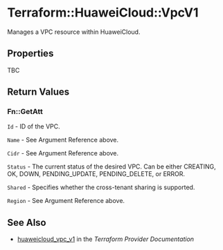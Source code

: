 # Terraform::HuaweiCloud::VpcV1

Manages a VPC resource within HuaweiCloud.

## Properties

TBC

## Return Values

### Fn::GetAtt

`Id` -  ID of the VPC.

`Name` -  See Argument Reference above.

`Cidr` - See Argument Reference above.

`Status` - The current status of the desired VPC. Can be either CREATING, OK, DOWN, PENDING_UPDATE, PENDING_DELETE, or ERROR.

`Shared` - Specifies whether the cross-tenant sharing is supported.

`Region` - See Argument Reference above.

## See Also

* [huaweicloud_vpc_v1](https://www.terraform.io/docs/providers/huaweicloud/r/vpc_v1.html) in the _Terraform Provider Documentation_